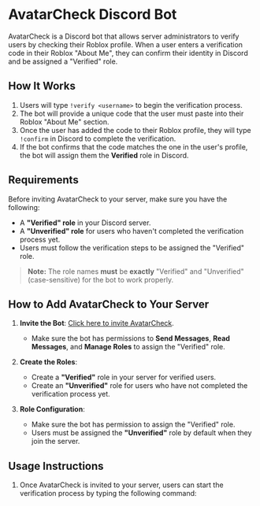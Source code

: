 # AvatarCheck Discord Bot

AvatarCheck is a Discord bot that allows server administrators to verify users by checking their Roblox profile. When a user enters a verification code in their Roblox "About Me", they can confirm their identity in Discord and be assigned a "Verified" role.

## How It Works

1. Users will type `!verify <username>` to begin the verification process.
2. The bot will provide a unique code that the user must paste into their Roblox "About Me" section.
3. Once the user has added the code to their Roblox profile, they will type `!confirm` in Discord to complete the verification.
4. If the bot confirms that the code matches the one in the user's profile, the bot will assign them the **Verified** role in Discord.

## Requirements

Before inviting AvatarCheck to your server, make sure you have the following:

- A **"Verified" role** in your Discord server.
- A **"Unverified" role** for users who haven't completed the verification process yet.
- Users must follow the verification steps to be assigned the "Verified" role.
  
> **Note:** The role names **must** be **exactly** "Verified" and "Unverified" (case-sensitive) for the bot to work properly.

## How to Add AvatarCheck to Your Server

1. **Invite the Bot**: [Click here to invite AvatarCheck](https://discord.com/oauth2/authorize?client_id=1363198207391432788&permissions=268503040&integration_type=0&scope=bot).
   - Make sure the bot has permissions to **Send Messages**, **Read Messages**, and **Manage Roles** to assign the "Verified" role.

2. **Create the Roles**:
   - Create a **"Verified"** role in your server for verified users.
   - Create an **"Unverified"** role for users who have not completed the verification process yet.
   
3. **Role Configuration**:
   - Make sure the bot has permission to assign the "Verified" role.
   - Users must be assigned the **"Unverified"** role by default when they join the server.

## Usage Instructions

1. Once AvatarCheck is invited to your server, users can start the verification process by typing the following command:
